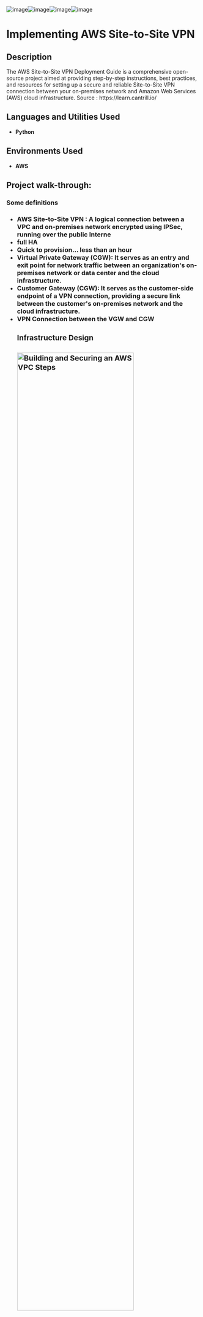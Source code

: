 ![image](https://github.com/antoine2801/Implementing-AWS-Site-to-Site-VPN/assets/141557235/47da316a-3034-4565-a066-15c511ba45c5)![image](https://github.com/antoine2801/Implementing-AWS-Site-to-Site-VPN/assets/141557235/4b7d9586-148a-45bf-a9ce-e7176804b694)![image](https://github.com/antoine2801/Implementing-AWS-Site-to-Site-VPN/assets/141557235/29f0c7ad-67a5-45a0-b2cf-fb086025d545)![image](https://github.com/antoine2801/Implementing-AWS-Site-to-Site-VPN/assets/141557235/1065cfea-dd9b-4e87-9c09-fe8abdad14d1)<h1>Implementing AWS Site-to-Site VPN </h1>



<h2>Description</h2>
The AWS Site-to-Site VPN Deployment Guide is a comprehensive open-source project aimed at providing step-by-step instructions, best practices, and resources for setting up a secure and reliable Site-to-Site VPN connection between your on-premises network and Amazon Web Services (AWS) cloud infrastructure. Source : https://learn.cantrill.io/

<h2>Languages and Utilities Used</h2>

- <b>Python</b> 


<h2>Environments Used </h2>

- <b>AWS</b> 

<h2>Project walk-through:</h2>

<p align="center"> 
 <h3> Some definitions <h3/>

- AWS Site-to-Site VPN : A logical connection between a VPC and on-premises network encrypted using IPSec, running over the public Interne
- full HA
- Quick to provision... less than an hour
- Virtual Private Gateway (CGW): It serves as an entry and exit point for network traffic between an organization's on-premises network or data center and the cloud infrastructure.
- Customer Gateway (CGW): It serves as the customer-side endpoint of a VPN connection, providing a secure link between the customer's on-premises network and the cloud infrastructure.
- VPN Connection between the VGW and CGW
  <h3> Infrastructure Design <h3/>
    <img src="https://i.imgur.com/imOtfzO.png" height="80%" width="80%" alt="Building and Securing an AWS VPC Steps"/>
 
 <h3> Creating VPN Enpoints <h3/>
 - Create a customer gateway 
    <img src="https://i.imgur.com/72jOcRk.png" height="80%" width="80%" alt="Building and Securing an AWS VPC Steps"/>

   
- Create a Virtual private gateway and attach it to the VPC
  
 <img src="https://i.imgur.com/OUnRs22.png" height="80%" width="80%" alt="Building and Securing an AWS VPC Steps"/>
 <img src="https://i.imgur.com/FKINbdz.png" height="80%" width="80%" alt="Building and Securing an AWS VPC Steps"/>

- Create VPN Connection
 <img src="https://i.imgur.com/rHgflxp.png" height="80%" width="80%" alt="Building and Securing an AWS VPC Steps"/>
<img src="https://i.imgur.com/vsFL9qc.png" height="80%" width="80%" alt="Building and Securing an AWS VPC Steps"/>

- Config onprep pfSense
  
  (1) Interface Assignments
  
  <img src="https://i.imgur.com/DymFUN0.png" height="80%" width="80%" alt="Building and Securing an AWS VPC Steps"/>
  <img src="https://i.imgur.com/ZJz5Elm.pngg" height="80%" width="80%" alt="Building and Securing an AWS VPC Steps"/>
  
  (2) Create Phase 1 and Phase 2 of 2 IPsec tunnels  (Endpoints)
    <img src="https://i.imgur.com/ehbjw1u.png" height="80%" width="80%" alt="Building and Securing an AWS VPC Steps"/>
    <img src="https://i.imgur.com/lF00UjX.png" height="80%" width="80%" alt="Building and Securing an AWS VPC Steps"/>
     <img src="https://i.imgur.com/Rz0Ptei.pngg" height="80%" width="80%" alt="Building and Securing an AWS VPC Steps"/>
     <img src="https://i.imgur.com/OtHN3x8.png" height="80%" width="80%" alt="Building and Securing an AWS VPC Steps"/>
     <img src="https://i.imgur.com/3Ncgzr1.png" height="80%" width="80%" alt="Building and Securing an AWS VPC Steps"/>
  Add Phase 2
<img src="https://i.imgur.com/zD4cBf3.png" height="80%" width="80%" alt="Building and Securing an AWS VPC Steps"/>
<img src="https://i.imgur.com/i7QkSmd.png" height="80%" width="80%" alt="Building and Securing an AWS VPC Steps"/>
<img src="https://i.imgur.com/2k6Ro0v.pngg" height="80%" width="80%" alt="Building and Securing an AWS VPC Steps"/>
<img src="https://i.imgur.com/1WpR0mh.png" height="80%" width="80%" alt="Building and Securing an AWS VPC Steps"/>
Manually connect to the IPsec
<img src="https://i.imgur.com/QAf478b.png" height="80%" width="80%" alt="Building and Securing an AWS VPC Steps"/>
<img src="https://i.imgur.com/87UwjjA.png" height="80%" width="80%" alt="Building and Securing an AWS VPC Steps"/>


- Routing and Security
Config Route tables : Route propagation on public on-prem aws
<img src="https://i.imgur.com/rGCFmak.png" height="80%" width="80%" alt="Building and Securing an AWS VPC Steps"/>
<img src="https://i.imgur.com/xbDWg50.png" height="80%" width="80%" alt="Building and Securing an AWS VPC Steps"/>

Config Route tables : Point private on-prem aws to  pfsense firewall
<img src="https://i.imgur.com/9p9RYZV.png" height="80%" width="80%" alt="Building and Securing an AWS VPC Steps"/>

Edit Security Group (Default onprem, onprem Router, Default aws)
(1) Default aws
<img src="https://i.imgur.com/W7ZTdwy.png" height="80%" width="80%" alt="Building and Securing an AWS VPC Steps"/>

(2) Default A4L Router SG
<img src="https://i.imgur.com/hlb44Zo.png" height="80%" width="80%" alt="Building and Securing an AWS VPC Steps"/>

(3) onprem router 
<img src="https://i.imgur.com/8Pl6LMz.png" height="80%" width="80%" alt="Building and Securing an AWS VPC Steps"/>


<br />
